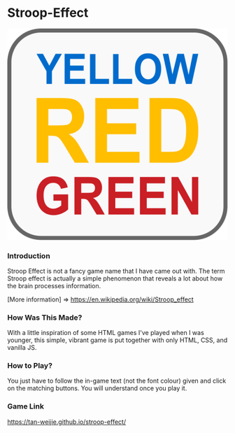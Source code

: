 # Stroop-Effect

![stroop](add-ons/Yellow_Red_Green.svg)

### Introduction

Stroop Effect is not a fancy game name that I have came out with. The term Stroop effect is actually a simple phenomenon that reveals a lot about how the brain processes information. 

[More information] => https://en.wikipedia.org/wiki/Stroop_effect

### How Was This Made?

With a little inspiration of some HTML games I've played when I was younger, this simple, vibrant game is put together with only HTML, CSS, and vanilla JS. 

### How to Play?

You just have to follow the in-game text (not the font colour) given and click on the matching buttons. You will understand once you play it.

### Game Link

https://tan-weijie.github.io/stroop-effect/

